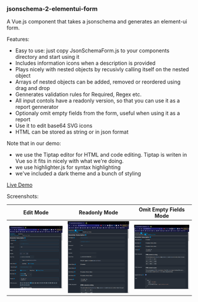 ### jsonschema-2-elementui-form
A Vue.js component that takes a jsonschema and generates an element-ui form.

Features:
- Easy to use: just copy JsonSchemaForm.js to your components directory and start using it
- Includes information icons when a description is provided
- Plays nicely with nested objects by recusivly calling itself on the nested object
- Arrays of nested objects can be added, removed or reordered using drag and drop
- Gennerates validation rules for Required, Regex etc.
- All input contols have a readonly version, so that you can use it as a report gennerator
- Optionaly omit empty fields from the form, useful when using it as a report
- Use it to edit base64 SVG icons
- HTML can be stored as string or in json format

Note that in our demo:
- we use the Tiptap editor for HTML and code editing. Tiptap is writen in Vue so it fits in nicely with what we're doing.
- we use highlighter.js for syntax highlighting 
- we've included a dark theme and a bunch of styling


[Live Demo](https://platoscave.github.io/macroeconomy/)

Screenshots:

| Edit Mode   | Readonly Mode | Omit Empty Fields Mode |
| ----------- | ------------- | ---------------------- |
| ![](./public/editmode.png) | ![](./public/readonlymode.png) | ![](./public/omitmode.png) |
